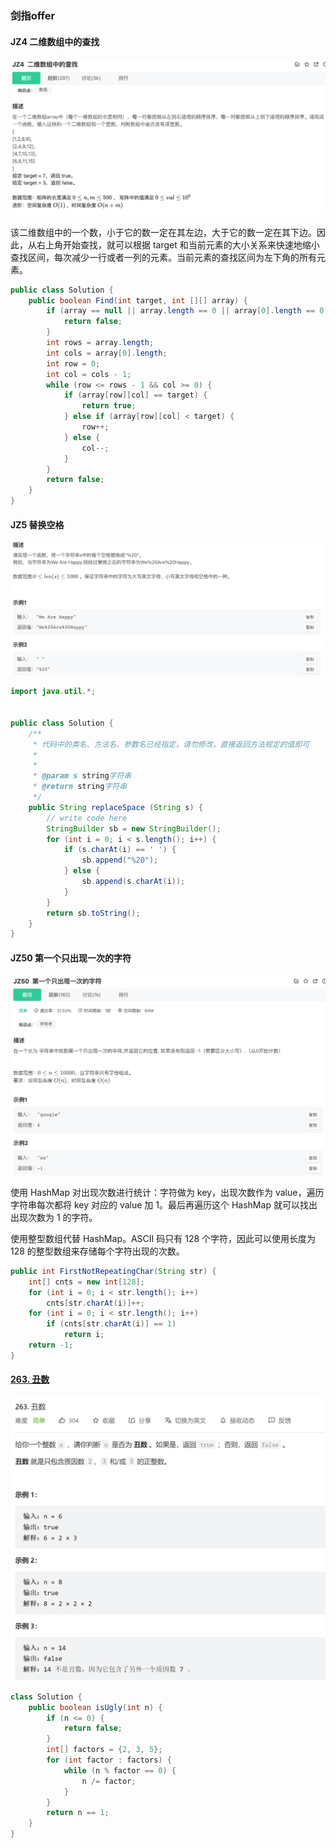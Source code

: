 ### 剑指offer

#### **JZ4** **二维数组中的查找**

![image-20220315091439484](Untitled.assets/image-20220315091439484.png)

该二维数组中的一个数，小于它的数一定在其左边，大于它的数一定在其下边。因此，从右上角开始查找，就可以根据 target 和当前元素的大小关系来快速地缩小查找区间，每次减少一行或者一列的元素。当前元素的查找区间为左下角的所有元素。

```java
public class Solution {
    public boolean Find(int target, int [][] array) {
        if (array == null || array.length == 0 || array[0].length == 0) {
            return false;
        }
        int rows = array.length;
        int cols = array[0].length;
        int row = 0;
        int col = cols - 1;
        while (row <= rows - 1 && col >= 0) {
            if (array[row][col] == target) {
                return true;
            } else if (array[row][col] < target) {
                row++;
            } else {
                col--;
            }
        }
        return false;
    }
}
```

#### **JZ5** **替换空格**

![image-20220315100118145](Untitled.assets/image-20220315100118145.png)

```java
import java.util.*;


public class Solution {
    /**
     * 代码中的类名、方法名、参数名已经指定，请勿修改，直接返回方法规定的值即可
     *
     * 
     * @param s string字符串 
     * @return string字符串
     */
    public String replaceSpace (String s) {
        // write code here
        StringBuilder sb = new StringBuilder();
        for (int i = 0; i < s.length(); i++) {
            if (s.charAt(i) == ' ') {
                sb.append("%20");
            } else {
                sb.append(s.charAt(i));
            }
        }
        return sb.toString();
    }
}
```

#### **JZ50** **第一个只出现一次的字符**

![image-20220315192106495](%E6%95%B0%E7%BB%84%E4%B8%8E%E7%9F%A9%E9%98%B5.assets/image-20220315192106495.png)

使用 HashMap 对出现次数进行统计：字符做为 key，出现次数作为 value，遍历字符串每次都将 key 对应的 value 加 1。最后再遍历这个 HashMap 就可以找出出现次数为 1 的字符。

使用整型数组代替 HashMap。ASCII 码只有 128 个字符，因此可以使用长度为 128 的整型数组来存储每个字符出现的次数。

```java
public int FirstNotRepeatingChar(String str) {
    int[] cnts = new int[128];
    for (int i = 0; i < str.length(); i++)
        cnts[str.charAt(i)]++;
    for (int i = 0; i < str.length(); i++)
        if (cnts[str.charAt(i)] == 1)
            return i;
    return -1;
}
```

#### [263. 丑数](https://leetcode-cn.com/problems/ugly-number/)

![image-20220318095809413](数组与矩阵.assets/image-20220318095809413.png)

```java
class Solution {
    public boolean isUgly(int n) {
        if (n <= 0) {
            return false;
        }
        int[] factors = {2, 3, 5};
        for (int factor : factors) {
            while (n % factor == 0) {
                n /= factor;
            }
        }
        return n == 1;
    }
}
```


